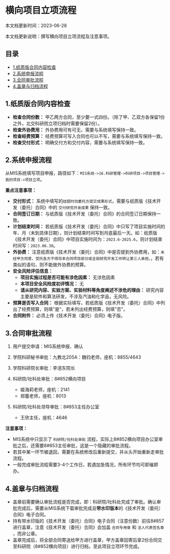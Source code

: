 # 横向项目立项流程

本文档更新时间：2023-06-28

本文档更新说明：撰写横向项目立项流程及注意事项。

## 目录

- [1.纸质版合同内容检查](#1.纸质版合同内容检查)
- [2.系统申报流程](#2.系统申报流程)
- [3.合同审批流程](#3.合同审批流程)
- [4.盖章与归档流程](#4.盖章与归档流程)

## 1.纸质版合同内容检查

- **检查合同份数：** 甲乙两方合同，至少要一式四份。（除了甲、乙双方各保留1份之外，北交科研院立项归档时需要保留2份）。
- **检查外协费用：** 外协费用可有可无，需要与系统填写保持一致。
- **检查经费预算：** 经费预算可写入合同也可以不写，需要与系统填写保持一致。
- **检查交付形式：** 明确交付方和交付内容，需要与系统填写保持一致。

## 2.系统申报流程

从MIS系统填写项目申报，路径如下：`MIS系统->16.科研管理->科研项目->项目管理->我的项目->项目立项`。

**重点注意事项：**

- **交付形式：** 系统中填写的`结题时向委托方提交成果形式`，需要与纸质版《技术开发（委托）合同》中的 `交付研究开发成果` 保持一致。
- **合同签订日期：** 与纸质版《技术开发（委托）合同》的合同签订日期保持一致。
- **计划结束时间：** 若纸质版《技术开发（委托）合同》中只写了项目实施时间的年、月（未到具体日期），则计划结束时间写到月底最后一天。如：纸质版《技术开发（委托）合同》中项目实施时间为：`2023.6-2025.6`，则计划结束时间写：`2023.06.30`。
- **外协费：** 注意纸质版《技术开发（委托）合同》中是否提到外协费用，如：`未经甲方同意，受托各方不得将本合同项目部分或全部研究开发工作转让第三人承担。`，若有类似的语句，则不能做外协费的预算。
- **安全风险评估信息：**
  - **项目实施过程是否可能有涉危因素：** 无涉危因素
  - **本项目安全风险度初评情况：** 无
  - **请从研究内容、实验方案、实验材料等角度阐述不涉危的理由：** 研究内容主要是软件和算法研发，不涉及汽油和化学品，无风险。
- **预算是否写入合同：** 根据实际填写，若纸质版《技术开发（委托）合同》中列出了经费预算，则填"是"，若未列出经费预算，则填"否"。
- **合同附件：** 必须上传《技术开发（委托）合同》电子版。

## 3.合同审批流程

1. 用户提交申请：MIS系统申报、确认

2. 学院科研秘书审批：九教北205A：魏钧老师，座机：8855/4643

3. 学院科研院长审批：李浥东院长

4. 科研院/社科处审批：8#852横向项目
   - 姬海莉老师，座机：2141
   - 郑蕾老师，座机：8013
   
5. 科研院/社科处领导审批：8#853主任办公室
   - 王欣主任，座机：4646

**注意事项：** 

- MIS系统中只显示了 `科研院/社科处审批` 流程，实际上8#852横向项目办公室审批之后，还需要8#853主任审批，这是一个隐藏的审批流程。
- 若其中某一环节被退回，需要在系统修改后重新提交，并从头开始重新走审批流程。
- 一般完成审批流程需要3-4个工作日，若遇加急情况，所有环节均可即催即办。

## 4.盖章与归档流程

- 盖章前需要确认审批流程是否完成，即：科研院/社科处完成了审批。确认审批完成后，需要从MIS系统下载审批完成且**带水印版本**的《技术开发（委托）合同》电子合同。
- 持有带水印版的《技术开发（委托）合同》电子合同（注意份数）前往8#857进行盖章，注意《技术开发（委托）合同》会加盖 `合同专用章` 和 `法人代表签名章` ，而非公章。
- 盖章完成后，将全部合同寄送给甲方进行盖章，甲方盖章回寄后拿2份合同交至科研院（8#852横向项目）进行归档，至此项目立项环节完成。
